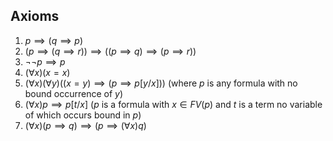 ## Axioms
1. $p\implies(q\implies p)$
2. $(p\implies(q\implies r))\implies((p\implies q)\implies(p\implies r))$
3. $\neg \neg p\implies p$
4. $(\forall x)(x=x)$
5. $(\forall x)(\forall y)((x=y)\implies(p\implies p[y/ x]))$
(where $p$ is any formula with no bound occurrence of $y$)
6. $(\forall x)p\implies p[t/ x]$
($p$ is a formula with $x\in FV(p)$ and $t$ is a term no variable of which occurs bound in $p$)
1. $(\forall x)(p\implies q)\implies(p\implies(\forall x)q)$